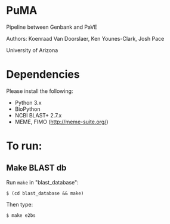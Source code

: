 # PuMA

Pipeline between Genbank and PaVE

Authors: Koenraad Van Doorslaer, Ken Younes-Clark, Josh Pace

University of Arizona

# Dependencies

Please install the following:

* Python 3.x
* BioPython
* NCBI BLAST+ 2.7.x
* MEME, FIMO (http://meme-suite.org/)

# To run:

## Make BLAST db

Run `make` in "blast_database":

    $ (cd blast_database && make)
   

Then type:

    $ make e2bs
